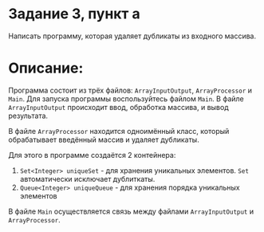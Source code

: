 # Задание 3, пункт а

Написать программу, которая удаляет дубликаты из входного массива.

# Описание: 

Программа состоит из трёх файлов: `ArrayInputOutput`, `ArrayProcessor` и `Main`. Для запуска программы воспользуйтесь файлом `Main`.
В файле `ArrayInputOutput` происходит ввод, обработка массива, и вывод результата.

В файле `ArrayProcessor` находится одноимённый класс, который обрабатывает введённый массив и удаляет дубликаты.

Для этого в программе создаётся 2 контейнера:
1. `Set<Integer> uniqueSet` - для хранения уникальных элементов. `Set` автоматически исключает дублиткаты.
2. `Queue<Integer> uniqueQueue` - для хранения порядка уникальных элементов

В файле `Main` осуществляется связь между файлами `ArrayInputOutput` и  `ArrayProcessor`.